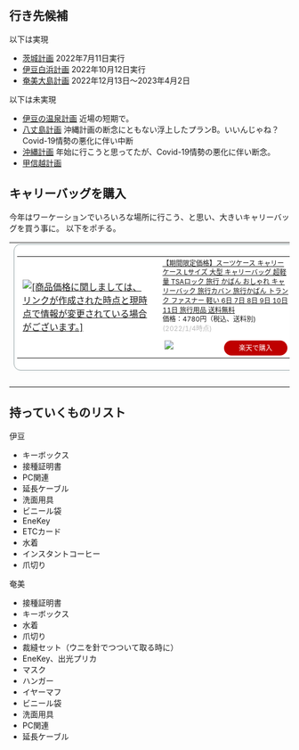 ## 行き先候補

以下は実現

- [茨城計画](%E8%8C%A8%E5%9F%8E%E8%A8%88%E7%94%BB) 2022年7月11日実行
- [伊豆白浜計画](%E4%BC%8A%E8%B1%86%E7%99%BD%E6%B5%9C%E8%A8%88%E7%94%BB) 2022年10月12日実行
- [奄美大島計画](%E5%A5%84%E7%BE%8E%E5%A4%A7%E5%B3%B6%E8%A8%88%E7%94%BB) 2022年12月13日〜2023年4月2日

以下は未実現

- [伊豆の温泉計画](%E4%BC%8A%E8%B1%86%E3%81%AE%E6%B8%A9%E6%B3%89%E8%A8%88%E7%94%BB) 近場の短期で。
- [八丈島計画](%E5%85%AB%E4%B8%88%E5%B3%B6%E8%A8%88%E7%94%BB) 沖縄計画の断念にともない浮上したプランB。いいんじゃね？Covid-19情勢の悪化に伴い中断
- [沖縄計画](%E6%B2%96%E7%B8%84%E8%A8%88%E7%94%BB) 年始に行こうと思ってたが、Covid-19情勢の悪化に伴い断念。
- [甲信越計画](%E7%94%B2%E4%BF%A1%E8%B6%8A%E8%A8%88%E7%94%BB)

## キャリーバッグを購入

今年はワーケーションでいろいろな場所に行こう、と思い、大きいキャリーバッグを買う事に。
以下をポチる。

<table border="0" cellpadding="0" cellspacing="0"><tr><td><div style="border:1px solid #95a5a6;border-radius:.75rem;background-color:#FFFFFF;width:504px;margin:0px;padding:5px;text-align:center;overflow:hidden;"><table><tr><td style="width:240px"><a href="https://hb.afl.rakuten.co.jp/ichiba/23160acb.cc7cd86c.23160acc.14610bc9/?pc=https%3A%2F%2Fitem.rakuten.co.jp%2Fweiwei%2Fpcb009%2F&link_type=picttext&ut=eyJwYWdlIjoiaXRlbSIsInR5cGUiOiJwaWN0dGV4dCIsInNpemUiOiIyNDB4MjQwIiwibmFtIjoxLCJuYW1wIjoicmlnaHQiLCJjb20iOjEsImNvbXAiOiJkb3duIiwicHJpY2UiOjEsImJvciI6MSwiY29sIjoxLCJiYnRuIjoxLCJwcm9kIjowLCJhbXAiOmZhbHNlfQ%3D%3D" target="_blank" rel="nofollow sponsored noopener" style="word-wrap:break-word;"  ><img src="https://hbb.afl.rakuten.co.jp/hgb/23160acb.cc7cd86c.23160acc.14610bc9/?me_id=1280948&item_id=10022253&pc=https%3A%2F%2Fthumbnail.image.rakuten.co.jp%2F%400_mall%2Fweiwei%2Fcabinet%2Fshouhin-image03%2Fpcb009.jpg%3F_ex%3D240x240&s=240x240&t=picttext" border="0" style="margin:2px" alt="[商品価格に関しましては、リンクが作成された時点と現時点で情報が変更されている場合がございます。]" title="[商品価格に関しましては、リンクが作成された時点と現時点で情報が変更されている場合がございます。]"></a></td><td style="vertical-align:top;width:248px;"><p style="font-size:12px;line-height:1.4em;text-align:left;margin:0px;padding:2px 6px;word-wrap:break-word"><a href="https://hb.afl.rakuten.co.jp/ichiba/23160acb.cc7cd86c.23160acc.14610bc9/?pc=https%3A%2F%2Fitem.rakuten.co.jp%2Fweiwei%2Fpcb009%2F&link_type=picttext&ut=eyJwYWdlIjoiaXRlbSIsInR5cGUiOiJwaWN0dGV4dCIsInNpemUiOiIyNDB4MjQwIiwibmFtIjoxLCJuYW1wIjoicmlnaHQiLCJjb20iOjEsImNvbXAiOiJkb3duIiwicHJpY2UiOjEsImJvciI6MSwiY29sIjoxLCJiYnRuIjoxLCJwcm9kIjowLCJhbXAiOmZhbHNlfQ%3D%3D" target="_blank" rel="nofollow sponsored noopener" style="word-wrap:break-word;"  >【期間限定価格】スーツケース キャリーケース Lサイズ 大型 キャリーバッグ 超軽量 TSAロック 旅行 かばん おしゃれ キャリーバック 旅行カバン 旅行かばん トランク ファスナー 軽い 6日 7日 8日 9日 10日 11日 旅行用品 送料無料</a><br><span >価格：4780円（税込、送料別)</span> <span style="color:#BBB">(2022/1/4時点)</span></p><div style="margin:10px;"><a href="https://hb.afl.rakuten.co.jp/ichiba/23160acb.cc7cd86c.23160acc.14610bc9/?pc=https%3A%2F%2Fitem.rakuten.co.jp%2Fweiwei%2Fpcb009%2F&link_type=picttext&ut=eyJwYWdlIjoiaXRlbSIsInR5cGUiOiJwaWN0dGV4dCIsInNpemUiOiIyNDB4MjQwIiwibmFtIjoxLCJuYW1wIjoicmlnaHQiLCJjb20iOjEsImNvbXAiOiJkb3duIiwicHJpY2UiOjEsImJvciI6MSwiY29sIjoxLCJiYnRuIjoxLCJwcm9kIjowLCJhbXAiOmZhbHNlfQ%3D%3D" target="_blank" rel="nofollow sponsored noopener" style="word-wrap:break-word;"  ><img src="https://static.affiliate.rakuten.co.jp/makelink/rl.svg" style="float:left;max-height:27px;width:auto;margin-top:0"></a><a href="https://hb.afl.rakuten.co.jp/ichiba/23160acb.cc7cd86c.23160acc.14610bc9/?pc=https%3A%2F%2Fitem.rakuten.co.jp%2Fweiwei%2Fpcb009%2F%3Fscid%3Daf_pc_bbtn&link_type=picttext&ut=eyJwYWdlIjoiaXRlbSIsInR5cGUiOiJwaWN0dGV4dCIsInNpemUiOiIyNDB4MjQwIiwibmFtIjoxLCJuYW1wIjoicmlnaHQiLCJjb20iOjEsImNvbXAiOiJkb3duIiwicHJpY2UiOjEsImJvciI6MSwiY29sIjoxLCJiYnRuIjoxLCJwcm9kIjowLCJhbXAiOmZhbHNlfQ==" target="_blank" rel="nofollow sponsored noopener" style="word-wrap:break-word;"  ><div style="float:right;width:41%;height:27px;background-color:#bf0000;color:#fff!important;font-size:12px;font-weight:500;line-height:27px;margin-left:1px;padding: 0 12px;border-radius:16px;cursor:pointer;text-align:center;">楽天で購入</div></a></div></td></tr></table></div><br><p style="color:#000000;font-size:12px;line-height:1.4em;margin:5px;word-wrap:break-word"></p></td></tr></table>

## 持っていくものリスト

伊豆

- キーボックス
- 接種証明書
- PC関連
- 延長ケーブル
- 洗面用具
- ビニール袋
- EneKey
- ETCカード
- 水着
- インスタントコーヒー
- 爪切り

奄美

- 接種証明書
- キーボックス
- 水着
- 爪切り
- 裁縫セット（ウニを針でつついて取る時に）
- EneKey、出光プリカ
- マスク
- ハンガー
- イヤーマフ
- ビニール袋
- 洗面用具
- PC関連
- 延長ケーブル
